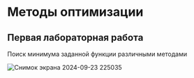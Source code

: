 # Методы оптимизации

## Первая лабораторная работа
Поиск минимума заданной функции различными методами

![Снимок экрана 2024-09-23 225035](https://github.com/user-attachments/assets/2a65390f-caf4-418b-b956-bf3364eb0d10)
